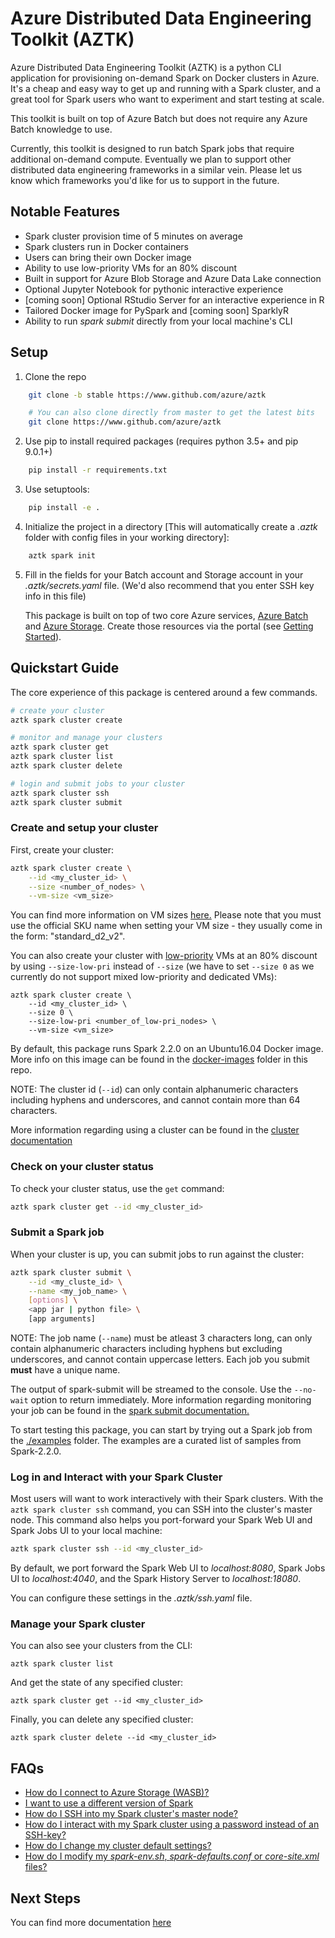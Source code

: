 # Azure Distributed Data Engineering Toolkit (AZTK)
Azure Distributed Data Engineering Toolkit (AZTK) is a python CLI application for provisioning on-demand Spark on Docker clusters in Azure. It's a cheap and easy way to get up and running with a Spark cluster, and a great tool for Spark users who want to experiment and start testing at scale.

This toolkit is built on top of Azure Batch but does not require any Azure Batch knowledge to use.

Currently, this toolkit is designed to run batch Spark jobs that require additional on-demand compute. Eventually we plan to support other distributed data engineering frameworks in a similar vein. Please let us know which frameworks you'd like for us to support in the future.

## Notable Features
- Spark cluster provision time of 5 minutes on average
- Spark clusters run in Docker containers
- Users can bring their own Docker image
- Ability to use low-priority VMs for an 80% discount
- Built in support for Azure Blob Storage and Azure Data Lake connection
- Optional Jupyter Notebook for pythonic interactive experience
- [coming soon] Optional RStudio Server for an interactive experience in R
- Tailored Docker image for PySpark and [coming soon] SparklyR
- Ability to run _spark submit_ directly from your local machine's CLI

## Setup
1. Clone the repo
```bash
    git clone -b stable https://www.github.com/azure/aztk

    # You can also clone directly from master to get the latest bits
    git clone https://www.github.com/azure/aztk
```
2. Use pip to install required packages (requires python 3.5+ and pip 9.0.1+)
```bash
    pip install -r requirements.txt
```
3. Use setuptools:
```bash
    pip install -e .
```
4. Initialize the project in a directory [This will automatically create a *.aztk* folder with config files in your working directory]:
```bash
    aztk spark init
```
5. Fill in the fields for your Batch account and Storage account in your *.aztk/secrets.yaml* file. (We'd also recommend that you enter SSH key info in this file)

   This package is built on top of two core Azure services, [Azure Batch](https://azure.microsoft.com/en-us/services/batch/) and [Azure Storage](https://azure.microsoft.com/en-us/services/storage/). Create those resources via the portal (see [Getting Started](./docs/00-getting-started.md)).

## Quickstart Guide

The core experience of this package is centered around a few commands.

```sh
# create your cluster
aztk spark cluster create
```
```sh
# monitor and manage your clusters
aztk spark cluster get
aztk spark cluster list
aztk spark cluster delete
```
```sh
# login and submit jobs to your cluster
aztk spark cluster ssh
aztk spark cluster submit
```

### Create and setup your cluster

First, create your cluster:
```bash
aztk spark cluster create \
    --id <my_cluster_id> \
    --size <number_of_nodes> \
    --vm-size <vm_size>
```
You can find more information on VM sizes [here.](https://docs.microsoft.com/en-us/azure/virtual-machines/linux/sizes) Please note that you must use the official SKU name when setting your VM size - they usually come in the form: "standard_d2_v2".

You can also create your cluster with [low-priority](https://docs.microsoft.com/en-us/azure/batch/batch-low-pri-vms) VMs at an 80% discount by using `--size-low-pri` instead of `--size` (we have to set `--size 0` as we currently do not support mixed low-priority and dedicated VMs):
```
aztk spark cluster create \
    --id <my_cluster_id> \
    --size 0 \
    --size-low-pri <number_of_low-pri_nodes> \
    --vm-size <vm_size>
```

By default, this package runs Spark 2.2.0 on an Ubuntu16.04 Docker image. More info on this image can be found in the [docker-images](/docker-image) folder in this repo.

NOTE: The cluster id (`--id`) can only contain alphanumeric characters including hyphens and underscores, and cannot contain more than 64 characters.

More information regarding using a cluster can be found in the [cluster documentation](./docs/10-clusters.md)

### Check on your cluster status
To check your cluster status, use the `get` command:
```bash
aztk spark cluster get --id <my_cluster_id>
```

### Submit a Spark job

When your cluster is up, you can submit jobs to run against the cluster:
```bash
aztk spark cluster submit \
    --id <my_cluste_id> \
    --name <my_job_name> \
    [options] \
    <app jar | python file> \
    [app arguments]
```
NOTE: The job name (`--name`) must be atleast 3 characters long, can only contain alphanumeric characters including hyphens but excluding underscores, and cannot contain uppercase letters. Each job you submit **must** have a unique name.

The output of spark-submit will be streamed to the console. Use the `--no-wait` option to return immediately. More information regarding monitoring your job can be found in the [spark submit documentation.](./docs/20-spark-submit.md)

To start testing this package, you can start by trying out a Spark job from the [./examples](./examples) folder. The examples are a curated list of samples from Spark-2.2.0.

### Log in and Interact with your Spark Cluster
Most users will want to work interactively with their Spark clusters. With the `aztk spark cluster ssh` command, you can SSH into the cluster's master node. This command also helps you port-forward your Spark Web UI and Spark Jobs UI to your local machine:
```bash
aztk spark cluster ssh --id <my_cluster_id>
```
By default, we port forward the Spark Web UI to *localhost:8080*, Spark Jobs UI to *localhost:4040*, and the Spark History Server to *localhost:18080*.

You can configure these settings in the *.aztk/ssh.yaml* file.

### Manage your Spark cluster

You can also see your clusters from the CLI:
```
aztk spark cluster list
```

And get the state of any specified cluster:
```
aztk spark cluster get --id <my_cluster_id>
```

Finally, you can delete any specified cluster:
```
aztk spark cluster delete --id <my_cluster_id>
```

## FAQs
- [How do I connect to Azure Storage (WASB)?](./docs/30-cloud-storage.md)
- [I want to use a different version of Spark](./docs/12-docker-image.md)
- [How do I SSH into my Spark cluster's master node?](./docs/10-clusters.md#ssh-and-port-forwarding)
- [How do I interact with my Spark cluster using a password instead of an SSH-key?](./docs/10-clusters.md#interactive-mode)
- [How do I change my cluster default settings?](./docs/13-configuration.md)
- [How do I modify my *spark-env.sh*, *spark-defaults.conf* or *core-site.xml* files?](./docs/13-configuration.md)

## Next Steps
You can find more documentation [here](./docs)
